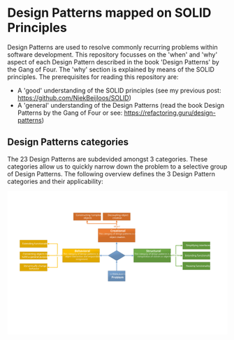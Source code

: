 # Design Patterns mapped on SOLID Principles

Design Patterns are used to resolve commonly recurring problems within software development. This repository focusses on the 'when' and 'why' aspect of each Design Pattern described in the book 'Design Patterns' by the Gang of Four. The 'why' section is explained by means of the SOLID principles. The prerequisites for reading this repository are:
- A 'good' understanding of the SOLID principles (see my previous post: https://github.com/NiekBeijloos/SOLID)
- A 'general' understanding of the Design Patterns (read the book Design Patterns 
by the Gang of Four or see: https://refactoring.guru/design-patterns)

## Design Patterns categories
The 23 Design Patterns are subdevided amongst 3 categories. These categories allow us to quickly narrow down the problem to a selective group of Design Patterns. The following overview defines the 3 Design Pattern categories and their applicability:

![Design Patterns categories](https://github.com/NiekBeijloos/Design-Patterns/blob/master/Categories.svg?raw=true)
